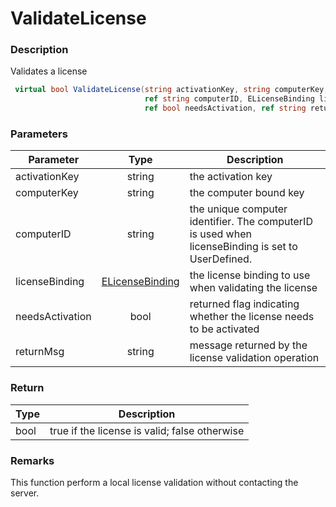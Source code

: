 # ValidateLicense

### Description

Validates a license

```csharp
 virtual bool ValidateLicense(string activationKey, string computerKey, 
                              ref string computerID, ELicenseBinding licenseBinding, 
                              ref bool needsActivation, ref string returnMsg)
```

### Parameters

| Parameter       |                  Type                  | Description                                                                                       |
| --------------- | :------------------------------------: | ------------------------------------------------------------------------------------------------- |
| activationKey   |                 string                 | the activation key                                                                                |
| computerKey     |                 string                 | the computer bound key                                                                            |
| computerID      |                 string                 | the unique computer identifier. The computerID is used when licenseBinding is set to UserDefined. |
| licenseBinding  | [ELicenseBinding](ref:elicensebinding) | the license binding to use when validating the license                                            |
| needsActivation |                  bool                  | returned flag indicating whether the license needs to be activated                                |
| returnMsg       |                 string                 | message returned by the license validation operation                                              |

### Return

| Type | Description                                   |
| ---- | --------------------------------------------- |
| bool | true if the license is valid; false otherwise |

### Remarks

This function perform a local license validation without contacting the server.
